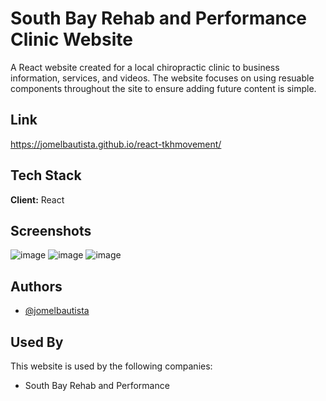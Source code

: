 
# South Bay Rehab and Performance Clinic Website


A React website created for a local chiropractic clinic to business information, services, and videos.
 The website focuses on using resuable components throughout the site to ensure adding future content is simple.
## Link

https://jomelbautista.github.io/react-tkhmovement/


## Tech Stack

**Client:** React

## Screenshots

![image](https://user-images.githubusercontent.com/21297405/213908206-3e3375fe-cd3d-4986-a60b-383beeee6d0c.png)
![image](https://user-images.githubusercontent.com/21297405/213908240-6cb123bb-6d5e-4063-8618-2798414757d0.png)
![image](https://user-images.githubusercontent.com/21297405/213908222-91dca49b-5ed0-4d04-8547-23d3685f980f.png)

## Authors

- [@jomelbautista](https://www.github.com/jomelbautista)


## Used By

This website is used by the following companies:

- South Bay Rehab and Performance

